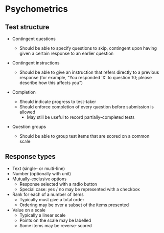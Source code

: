 Psychometrics
=============

Test structure
----------

- Contingent questions
    - Should be able to specify questions to skip, contingent upon having given
      a certain response to an earlier question

- Contingent instructions
    - Should be able to give an instruction that refers directly to a previous
      response (for example, “You responded ‘X’ to question 10; please describe how
      this affects you”)

- Completion
    - Should indicate progress to test-taker
    - Should enforce completion of every question before submission is allowed
        - May still be useful to record partially-completed tests

- Question groups
    - Should be able to group test items that are scored on a common scale

Response types
--------------

- Text (single- or multi-line)
- Number (optionally with unit)
- Mutually-exclusive options
    - Response selected with a radio button
    - Special case: yes / no may be represented with a checkbox
- Rank for each of a number of items
    - Typically must give a total order
    - Ordering may be over a subset of the items presented
- Value on a scale
    - Typically a linear scale
    - Points on the scale may be labelled
    - Some items may be reverse-scored
